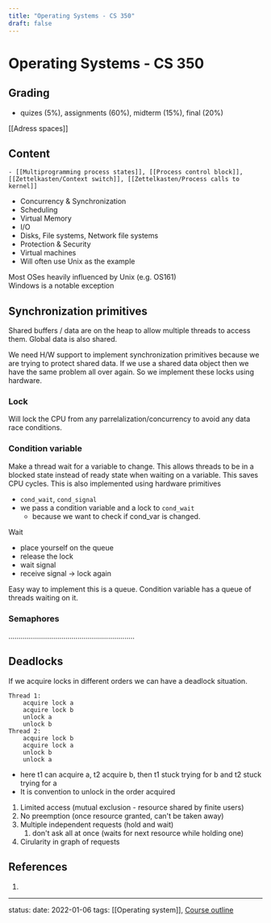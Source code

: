 ```yaml
---
title: "Operating Systems - CS 350"
draft: false
---
```

# Operating Systems - CS 350

## Grading
- quizes (5%), assignments (60%), midterm (15%), final (20%)

[[Adress spaces]]
## Content
	- [[Multiprogramming process states]], [[Process control block]], [[Zettelkasten/Context switch]], [[Zettelkasten/Process calls to kernel]]
- Concurrency & Synchronization  
- Scheduling  
- Virtual Memory  
- I/O  
- Disks, File systems, Network file systems  
- Protection & Security  
- Virtual machines  
- Will often use Unix as the example  

Most OSes heavily influenced by Unix (e.g. OS161)  
Windows is a notable exception

## Synchronization primitives
Shared buffers / data are on the heap to allow multiple threads to access them. Global data is also shared.

We need H/W support to implement synchronization primitives because we are trying to protect shared data. If we use a shared data object then we have the same problem all over again. So we implement these locks using hardware.

### Lock 
Will lock the CPU from any parrelalization/concurrency to avoid any data race conditions. 

### Condition variable
Make a thread wait for a variable to change. This allows threads to be in a blocked state instead of ready state when waiting on a variable. This saves CPU cycles. This is also implemented using hardware primitives
- `cond_wait`, `cond_signal`
- we pass a condition variable and a lock to `cond_wait`
	- because we want to check if cond_var is changed. 

Wait
- place yourself on the queue
- release the lock
- wait signal
- receive signal -> lock again

Easy way to implement this is a queue. Condition variable has a queue of threads waiting on it.

### Semaphores
..............................................................

## Deadlocks
If we acquire locks in different orders we can have a deadlock situation.
```
Thread 1:
	acquire lock a
	acquire lock b
	unlock a
	unlock b
Thread 2:
	acquire lock b
	acquire lock a
	unlock b
	unlock a
```
- here t1 can acquire a, t2 acquire b, then t1 stuck trying for b and t2 stuck trying for a
- It is convention to unlock in the order acquired

1. Limited access (mutual exclusion - resource shared by finite users)
2. No preemption (once resource granted, can't be taken away)
3. Multiple independent requests (hold and wait)
	1. don't ask all at once (waits for next resource while holding one)
4. Cirularity in graph of requests


## References
1. 

---
status:
date: 2022-01-06
tags: [[Operating system]], [Course outline](Zettelkasten/Course%20outline.md)